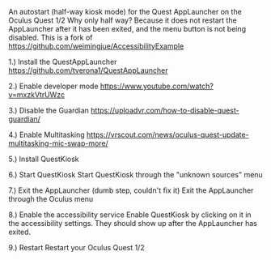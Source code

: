 An autostart (half-way kiosk mode) for the Quest AppLauncher on the Oculus Quest 1/2
Why only half way? Because it does not restart the AppLauncher after it has been exited, and the menu button is not being disabled.
This is a fork of https://github.com/weimingjue/AccessibilityExample

1.) Install the QuestAppLauncher
https://github.com/tverona1/QuestAppLauncher

2.) Enable developer mode
https://www.youtube.com/watch?v=mxzkVtrUWzc

3.) Disable the Guardian
https://uploadvr.com/how-to-disable-quest-guardian/

4.) Enable Multitasking
https://vrscout.com/news/oculus-quest-update-multitasking-mic-swap-more/

5.) Install QuestKiosk


6.) Start QuestKiosk 
Start QuestKiosk through the "unknown sources" menu

7.) Exit the AppLauncher (dumb step, couldn't fix it)
Exit the AppLauncher through the Oculus menu

8.) Enable the accessibility service
Enable QuestKiosk by clicking on it in the accessibility settings.
They should show up after the AppLauncher has exited.

9.) Restart
Restart your Oculus Quest 1/2
